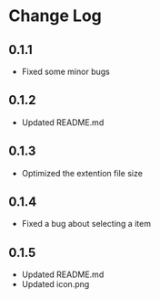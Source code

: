 # Change Log

## 0.1.1

- Fixed some minor bugs

## 0.1.2

- Updated README.md

## 0.1.3

- Optimized the extention file size

## 0.1.4

- Fixed a bug about selecting a item

## 0.1.5

- Updated README.md
- Updated icon.png
